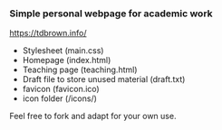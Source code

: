 ### Simple personal webpage for academic work
https://tdbrown.info/

<ul><li>Stylesheet (main.css)</li>
<li>Homepage (index.html)</li>
<li>Teaching page (teaching.html)</li>
<li>Draft file to store unused material (draft.txt)</li>
<li>favicon (favicon.ico)</li>
<li>icon folder (/icons/)</li></ul>

Feel free to fork and adapt for your own use.
